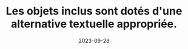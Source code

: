 ---
N: '115'
Rubrique: Images et médias
title: Les objets inclus sont dotés d'une alternative textuelle appropriée. 
detail: Les objets inclus sont dotés d'une alternative textuelle appropriée. 
abstract: 
categories: [" Images et médias"]
agrege: O4115-E026
opquast: '4 115'
indiceebook: '26'
description: "Règle n° 026"
weight:  026
actif: '1'
layout: rules
date: 2023-09-28
tags: ["", ""]
objectif: ["", ""]
Meo: [""]
Controle: ""
Source: ["Opquast"]
Referential: [""]
Steps: ["", ""]
---